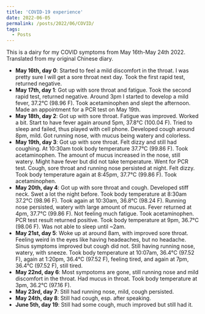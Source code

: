 ```yaml
---
title: 'COVID-19 experience'
date: 2022-06-05
permalink: /posts/2022/06/COVID/
tags:
  - Posts
---
```


This is a dairy for my COVID symptoms from May 16th-May 24th 2022. Translated from my original Chinese diary.

- **May 16th, day 0**: Started to feel a mild discomfort in the throat. I was pretty sure I will get a sore throat next day. Took the first rapid test, returned negative.
- **May 17th, day 1**: Got up with sore throat and fatigue. Took the second rapid test, returned negative. Around 3pm I started to develop a mild fever, 37.2°C (98.96 F). Took acetaminophen and slept the afternoon. Made an appointment for a PCR test on May 19th.
- **May 18th, day 2**: Got up with sore throat. Fatigue was improved. Worked a bit. Start to have fever again around 5pm, 37.8°C (100.04 F). Tried to sleep and failed, thus played with cell phone. Developed cough around 8pm, mild. Got running nose, with mucus being watery and colorless.  
- **May 19th, day 3**: Got up with sore throat. Felt dizzy and still had coughing. At 10:30am took body temperature 37.7°C (99.86 F). Took acetaminophen. The amount of mucus increased in the nose, still watery. Might have fever but did not take temperature. Went for PCR test. Cough, sore throat and running nose persisted at night. Felt dizzy. Took body temperature again at 8:45pm, 37.7°C (99.86 F). Took acetaminophen. 
- **May 20th, day 4**: Got up with sore throat and cough. Developed stiff neck. Swet a lot the night before. Took body temperature at 8:30am 37.2°C (98.96 F). Took again at 10:30am, 36.8°C (98.24 F). Running nose persisted, watery with large amount of mucus. Fever returned at 4pm, 37.7°C (99.86 F). Not feeling much fatigue. Took acetaminophen. PCR test result returned positive. Took body temperature at 9pm, 36.7°C (98.06 F). Was not able to sleep until ~2am.
- **May 21st, day 5**: Woke up at around 8am, with improved sore throat. Feeling weird in the eyes like having headeaches, but no headache. Sinus symptoms improved but cough did not. Still having running nose, watery, with sneeze. Took body temperature at 10:07am, 36.4°C (97.52 F), again at 1:20pm, 36.4°C (97.52 F), feeling tired, and again at 7pm, 36.4°C (97.52 F), still tired.
- **May 22nd, day 6**: Most sympotoms are gone, still running nose and mild discomfort in the throat. Had mucus in throat. Took body temperature at 3pm, 36.2°C (97.16 F). 
- **May 23rd, day 7**: Still had running nose, mild, cough persisted. 
- **May 24th, day 8**: Still had cough, esp. after speaking. 
- **June 5th, day 19**: Still had some cough, much improved but still had it. 